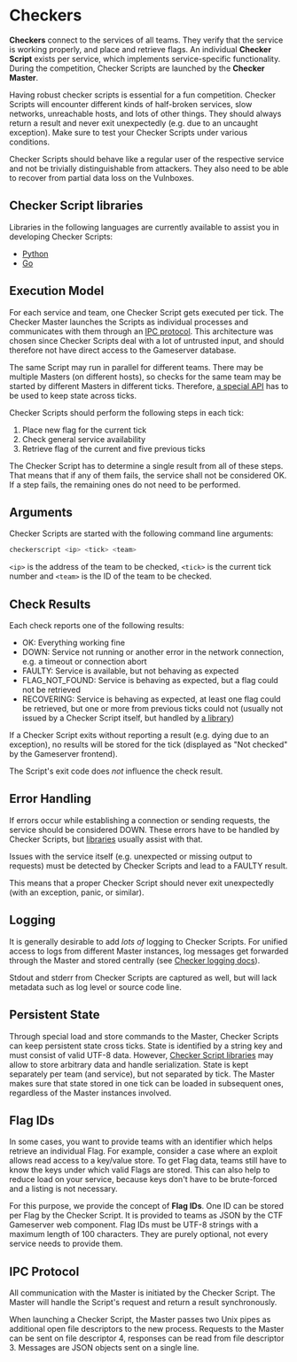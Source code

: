 Checkers
========

**Checkers** connect to the services of all teams. They verify that the service is working properly, and
place and retrieve flags. An individual **Checker Script** exists per service, which implements
service-specific functionality. During the competition, Checker Scripts are launched by the **Checker
Master**.

Having robust checker scripts is essential for a fun competition. Checker Scripts will encounter different
kinds of half-broken services, slow networks, unreachable hosts, and lots of other things. They should always
return a result and never exit unexpectedly (e.g. due to an uncaught exception). Make sure to test your
Checker Scripts under various conditions.

Checker Scripts should behave like a regular user of the respective service and not be trivially
distinguishable from attackers. They also need to be able to recover from partial data loss on the Vulnboxes.

Checker Script libraries
------------------------
Libraries in the following languages are currently available to assist you in developing Checker Scripts:

* [Python](python-library.md)
* [Go](go-library.md)

Execution Model
---------------
For each service and team, one Checker Script gets executed per tick. The Checker Master launches the Scripts
as individual processes and communicates with them through an [IPC protocol](#ipc-protocol). This
architecture was chosen since Checker Scripts deal with a lot of untrusted input, and should therefore not
have direct access to the Gameserver database.

The same Script may run in parallel for different teams. There may be multiple Masters (on different
hosts), so checks for the same team may be started by different Masters in different ticks. Therefore, [a
special API](#persistent-state) has to be used to keep state across ticks.

Checker Scripts should perform the following steps in each tick:

1. Place new flag for the current tick
2. Check general service availability
3. Retrieve flag of the current and five previous ticks

The Checker Script has to determine a single result from all of these steps. That means that if any of them
fails, the service shall not be considered OK. If a step fails, the remaining ones do not need to be
performed.

Arguments
---------
Checker Scripts are started with the following command line arguments:

```sh
checkerscript <ip> <tick> <team>
```

`<ip>` is the address of the team to be checked, `<tick>` is the current tick number and `<team>` is the ID
of the team to be checked.

Check Results
-------------
Each check reports one of the following results:

* OK: Everything working fine
* DOWN: Service not running or another error in the network connection, e.g. a timeout or connection abort
* FAULTY: Service is available, but not behaving as expected
* FLAG_NOT_FOUND: Service is behaving as expected, but a flag could not be retrieved
* RECOVERING: Service is behaving as expected, at least one flag could be retrieved, but one or more from
  previous ticks could not (usually not issued by a Checker Script itself, but handled by [a
  library](#checker-script-libraries))

If a Checker Script exits without reporting a result (e.g. dying due to an exception), no results will be
stored for the tick (displayed as "Not checked" by the Gameserver frontend).

The Script's exit code does *not* influence the check result.

Error Handling
--------------
If errors occur while establishing a connection or sending requests, the service should be considered
DOWN. These errors have to be handled by Checker Scripts, but [libraries](#checker-script-libraries)
usually assist with that.

Issues with the service itself (e.g. unexpected or missing output to requests) must be detected by Checker
Scripts and lead to a FAULTY result.

This means that a proper Checker Script should never exit unexpectedly (with an exception, panic, or
similar).

Logging
-------
It is generally desirable to add *lots of* logging to Checker Scripts. For unified access to logs from
different Master instances, log messages get forwarded through the Master and stored centrally (see
[Checker logging docs](../observability.md#checkers)).

Stdout and stderr from Checker Scripts are captured as well, but will lack metadata such as log level or
source code line.

Persistent State
----------------
Through special load and store commands to the Master, Checker Scripts can keep persistent state cross
ticks. State is identified by a string key and must consist of valid UTF-8 data. However, [Checker Script
libraries](#checker-script-libraries) may allow to store arbitrary data and handle serialization. State is
kept separately per team (and service), but not separated by tick. The Master makes sure that state stored in
one tick can be loaded in subsequent ones, regardless of the Master instances involved.

Flag IDs
--------
In some cases, you want to provide teams with an identifier which helps retrieve an individual Flag. For
example, consider a case where an exploit allows read access to a key/value store. To get Flag data, teams
still have to know the keys under which valid Flags are stored. This can also help to reduce load on your
service, because keys don't have to be brute-forced and a listing is not necessary.

For this purpose, we provide the concept of **Flag IDs**. One ID can be stored per Flag by the Checker
Script. It is provided to teams as JSON by the CTF Gameserver web component. Flag IDs must be UTF-8 strings
with a maximum length of 100 characters. They are purely optional, not every service needs to provide them.

IPC Protocol
------------
All communication with the Master is initiated by the Checker Script. The Master will handle the Script's
request and return a result synchronously.

When launching a Checker Script, the Master passes two Unix pipes as additional open file descriptors to
the new process. Requests to the Master can be sent on file descriptor 4, responses can be read from file
descriptor 3. Messages are JSON objects sent on a single line.
